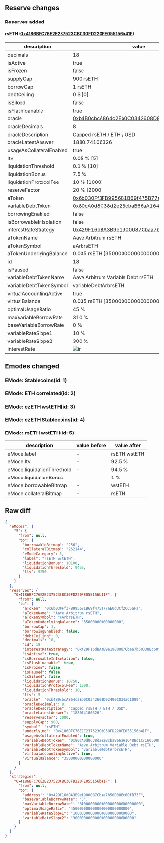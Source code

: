 ## Reserve changes

### Reserves added

#### rsETH ([0x4186BFC76E2E237523CBC30FD220FE055156b41F](https://arbiscan.io/address/0x4186BFC76E2E237523CBC30FD220FE055156b41F))

| description | value |
| --- | --- |
| decimals | 18 |
| isActive | true |
| isFrozen | false |
| supplyCap | 900 rsETH |
| borrowCap | 1 rsETH |
| debtCeiling | 0 $ [0] |
| isSiloed | false |
| isFlashloanable | true |
| oracle | [0xb4B0cbcA864c2Eb0C0342608D92490C034aC1089](https://arbiscan.io/address/0xb4B0cbcA864c2Eb0C0342608D92490C034aC1089) |
| oracleDecimals | 8 |
| oracleDescription | Capped rsETH / ETH / USD |
| oracleLatestAnswer | 1880.74106326 |
| usageAsCollateralEnabled | true |
| ltv | 0.05 % [5] |
| liquidationThreshold | 0.1 % [10] |
| liquidationBonus | 7.5 % |
| liquidationProtocolFee | 10 % [1000] |
| reserveFactor | 20 % [2000] |
| aToken | [0x6b030Ff3FB9956B1B69f475B77aE0d3Cf2CC5aFa](https://arbiscan.io/address/0x6b030Ff3FB9956B1B69f475B77aE0d3Cf2CC5aFa) |
| variableDebtToken | [0x80cA0d8C38d2e2BcbaB66aA1648Bd1C7160500FE](https://arbiscan.io/address/0x80cA0d8C38d2e2BcbaB66aA1648Bd1C7160500FE) |
| borrowingEnabled | false |
| isBorrowableInIsolation | false |
| interestRateStrategy | [0x429F16dBA3B9e1900087Cbaa7b50D38Bc60fB73F](https://arbiscan.io/address/0x429F16dBA3B9e1900087Cbaa7b50D38Bc60fB73F) |
| aTokenName | Aave Arbitrum rsETH |
| aTokenSymbol | aArbrsETH |
| aTokenUnderlyingBalance | 0.035 rsETH [35000000000000000] |
| id | 18 |
| isPaused | false |
| variableDebtTokenName | Aave Arbitrum Variable Debt rsETH |
| variableDebtTokenSymbol | variableDebtArbrsETH |
| virtualAccountingActive | true |
| virtualBalance | 0.035 rsETH [35000000000000000] |
| optimalUsageRatio | 45 % |
| maxVariableBorrowRate | 310 % |
| baseVariableBorrowRate | 0 % |
| variableRateSlope1 | 10 % |
| variableRateSlope2 | 300 % |
| interestRate | ![ir](https://dash.onaave.com/api/static?variableRateSlope1=100000000000000000000000000&variableRateSlope2=3000000000000000000000000000&optimalUsageRatio=450000000000000000000000000&baseVariableBorrowRate=0&maxVariableBorrowRate=3100000000000000000000000000) |


## Emodes changed

### EMode: Stablecoins(id: 1)



### EMode: ETH correlated(id: 2)



### EMode: ezETH wstETH(id: 3)



### EMode: ezETH Stablecoins(id: 4)



### EMode: rsETH wstETH(id: 5)

| description | value before | value after |
| --- | --- | --- |
| eMode.label | - | rsETH wstETH |
| eMode.ltv | - | 92.5 % |
| eMode.liquidationThreshold | - | 94.5 % |
| eMode.liquidationBonus | - | 1 % |
| eMode.borrowableBitmap | - | wstETH |
| eMode.collateralBitmap | - | rsETH |


## Raw diff

```json
{
  "eModes": {
    "5": {
      "from": null,
      "to": {
        "borrowableBitmap": "256",
        "collateralBitmap": "262144",
        "eModeCategory": 5,
        "label": "rsETH wstETH",
        "liquidationBonus": 10100,
        "liquidationThreshold": 9450,
        "ltv": 9250
      }
    }
  },
  "reserves": {
    "0x4186BFC76E2E237523CBC30FD220FE055156b41F": {
      "from": null,
      "to": {
        "aToken": "0x6b030Ff3FB9956B1B69f475B77aE0d3Cf2CC5aFa",
        "aTokenName": "Aave Arbitrum rsETH",
        "aTokenSymbol": "aArbrsETH",
        "aTokenUnderlyingBalance": "35000000000000000",
        "borrowCap": 1,
        "borrowingEnabled": false,
        "debtCeiling": 0,
        "decimals": 18,
        "id": 18,
        "interestRateStrategy": "0x429F16dBA3B9e1900087Cbaa7b50D38Bc60fB73F",
        "isActive": true,
        "isBorrowableInIsolation": false,
        "isFlashloanable": true,
        "isFrozen": false,
        "isPaused": false,
        "isSiloed": false,
        "liquidationBonus": 10750,
        "liquidationProtocolFee": 1000,
        "liquidationThreshold": 10,
        "ltv": 5,
        "oracle": "0xb4B0cbcA864c2Eb0C0342608D92490C034aC1089",
        "oracleDecimals": 8,
        "oracleDescription": "Capped rsETH / ETH / USD",
        "oracleLatestAnswer": "188074106326",
        "reserveFactor": 2000,
        "supplyCap": 900,
        "symbol": "rsETH",
        "underlying": "0x4186BFC76E2E237523CBC30FD220FE055156b41F",
        "usageAsCollateralEnabled": true,
        "variableDebtToken": "0x80cA0d8C38d2e2BcbaB66aA1648Bd1C7160500FE",
        "variableDebtTokenName": "Aave Arbitrum Variable Debt rsETH",
        "variableDebtTokenSymbol": "variableDebtArbrsETH",
        "virtualAccountingActive": true,
        "virtualBalance": "35000000000000000"
      }
    }
  },
  "strategies": {
    "0x4186BFC76E2E237523CBC30FD220FE055156b41F": {
      "from": null,
      "to": {
        "address": "0x429F16dBA3B9e1900087Cbaa7b50D38Bc60fB73F",
        "baseVariableBorrowRate": "0",
        "maxVariableBorrowRate": "3100000000000000000000000000",
        "optimalUsageRatio": "450000000000000000000000000",
        "variableRateSlope1": "100000000000000000000000000",
        "variableRateSlope2": "3000000000000000000000000000"
      }
    }
  }
}
```